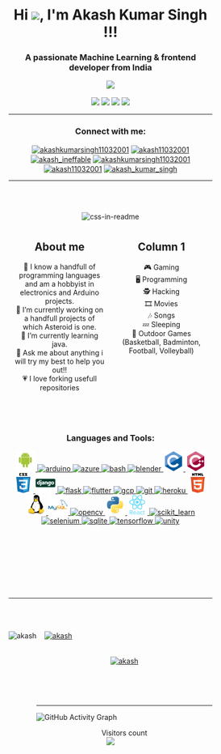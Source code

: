 <h1 align="center">Hi <img src="https://media.giphy.com/media/hvRJCLFzcasrR4ia7z/giphy.gif" width="28">, I'm <b>Akash Kumar Singh</b> !!!
</h1>
<h3 align="center">A passionate Machine Learning & frontend developer from India</h3>


<!-- typing style -->
<p align="center">
  <a href="https://github.com/DenverCoder1/readme-typing-svg"><img src="https://readme-typing-svg.herokuapp.com?font=Aleo&color=10D2D0FF&size=28&center=true&width=900&height=200&lines=Hey+there!+;My+Name+is+Akash+Kumar+Singh.;I'm+a+Mathematics+%26+Computer+Science+Major;at+Lovely+Professional+University+at+Punjab+in+India.;I've+been+teaching+myself+how+to+code+for+4+years!;I+am+fluent+in+Python%2C+C%2B%2B%2C+JavaScript%2C+and+HTML+%26+CSS.;I've+created+apps%2C+websites%2C+and+design+using+what+I've+learned.;You+can+even+find+the+Processing+source+code+for+this+below!;Feel+free+to+reach+out+to+say+hi!%22)]"></a>
</p>


<!-- buttons -->
<p align="center">
<img src="https://img.shields.io/badge/Age-21-blue" />
  <img src="https://img.shields.io/badge/Focus-Machine%20Learning-brightgreen" />
  <img src="https://img.shields.io/badge/Lives-India-success" />
  <img src="https://img.shields.io/badge/Languages-Hindi,English & French-brightgreen" />
</p>
<hr>

<!-- Connect With Me -->
<div align = "Center">
<h3 align="centre">Connect with me:</h3>
<p align="centre">
<a href="https://linkedin.com/in/akashkumarsingh11032001" target="blank"><img align="center" src="https://raw.githubusercontent.com/rahuldkjain/github-profile-readme-generator/master/src/images/icons/Social/linked-in-alt.svg" alt="akashkumarsingh11032001" height="30" width="40" /></a>
<a href="https://kaggle.com/akash11032001" target="blank"><img align="center" src="https://raw.githubusercontent.com/rahuldkjain/github-profile-readme-generator/master/src/images/icons/Social/kaggle.svg" alt="akash11032001" height="30" width="40" /></a>
<a href="https://instagram.com/akash_ineffable" target="blank"><img align="center" src="https://raw.githubusercontent.com/rahuldkjain/github-profile-readme-generator/master/src/images/icons/Social/instagram.svg" alt="akash_ineffable" height="30" width="40" /></a>
<a href="https://medium.com/akashkumarsingh11032001" target="blank"><img align="center" src="https://raw.githubusercontent.com/rahuldkjain/github-profile-readme-generator/master/src/images/icons/Social/medium.svg" alt="akashkumarsingh11032001" height="30" width="40" /></a>
<a href="https://www.codechef.com/users/akash11032001" target="blank"><img align="center" src="https://cdn.jsdelivr.net/npm/simple-icons@3.1.0/icons/codechef.svg" alt="akash11032001" height="30" width="40" /></a>
<a href="https://auth.geeksforgeeks.org/user/akash_kumar_singh" target="blank"><img align="center" src="https://raw.githubusercontent.com/rahuldkjain/github-profile-readme-generator/master/src/images/icons/Social/geeks-for-geeks.svg" alt="akash_kumar_singh" height="30" width="40" /></a>
</p>
</div>
<hr>


<br><br>

<div align="center">
    <img src="F:\Readme MakeOver\ex.svg" width="400" height="400" alt="css-in-readme">
</div>

<style>
* {
  box-sizing: border-box;
}

<!-- /* Create two equal columns that floats next to each other */ -->
.column {
  float: left;
  width: 50%;
  padding: 10px;
 /* Should be removed. Only for demonstration */
}

<!-- /* Clear floats after the columns */ -->
.row:after {
  content: "";
  display: table;
  clear: both;
}
</style>
<!-- About me -->
<div class="row" align = "center">
  <div class="column">
  <h2>About me</h2>
    🔭 I know a handfull of programming languages and am a hobbyist in electronics and Arduino projects.<br>
    🔭 I’m currently working on a handfull projects of which Asteroid is one.<br>
    🌱 I’m currently learning java.<br>
    💬 Ask me about anything i will try my best to help you out!!<br>
    💗 I love forking usefull repositories<br>
  </div>
  <div class="column">
    <h2>Column 1</h2>
    <p>
    🎮 Gaming<br>
    🖥️ Programming<br>
    🕵️ Hacking<br>
    🎞️ Movies<br>
    🎶 Songs<br>
    💤 Sleeping<br>
    🏀 Outdoor Games (Basketball, Badminton, Football, Volleyball)<br></p>
  </div>

</div>

<br><br>

<!-- Tools Which I am Using -->
<div align="center">
<h3 >Languages and Tools:</h3>
<p> <a href="https://developer.android.com" target="_blank"> <img src="https://raw.githubusercontent.com/devicons/devicon/master/icons/android/android-original-wordmark.svg" alt="android" width="40" height="40"/> </a> <a href="https://www.arduino.cc/" target="_blank"> <img src="https://cdn.worldvectorlogo.com/logos/arduino-1.svg" alt="arduino" width="40" height="40"/> </a> <a href="https://azure.microsoft.com/en-in/" target="_blank"> <img src="https://www.vectorlogo.zone/logos/microsoft_azure/microsoft_azure-icon.svg" alt="azure" width="40" height="40"/> </a> <a href="https://www.gnu.org/software/bash/" target="_blank"> <img src="https://www.vectorlogo.zone/logos/gnu_bash/gnu_bash-icon.svg" alt="bash" width="40" height="40"/> </a> <a href="https://www.blender.org/" target="_blank"> <img src="https://download.blender.org/branding/community/blender_community_badge_white.svg" alt="blender" width="40" height="40"/> </a> <a href="https://www.cprogramming.com/" target="_blank"> <img src="https://raw.githubusercontent.com/devicons/devicon/master/icons/c/c-original.svg" alt="c" width="40" height="40"/> </a> <a href="https://www.w3schools.com/cpp/" target="_blank"> <img src="https://raw.githubusercontent.com/devicons/devicon/master/icons/cplusplus/cplusplus-original.svg" alt="cplusplus" width="40" height="40"/> </a> <a href="https://www.w3schools.com/css/" target="_blank"> <img src="https://raw.githubusercontent.com/devicons/devicon/master/icons/css3/css3-original-wordmark.svg" alt="css3" width="40" height="40"/> </a> <a href="https://www.djangoproject.com/" target="_blank"> <img src="https://raw.githubusercontent.com/devicons/devicon/master/icons/django/django-original.svg" alt="django" width="40" height="40"/> </a> <a href="https://flask.palletsprojects.com/" target="_blank"> <img src="https://www.vectorlogo.zone/logos/pocoo_flask/pocoo_flask-icon.svg" alt="flask" width="40" height="40"/> </a> <a href="https://flutter.dev" target="_blank"> <img src="https://www.vectorlogo.zone/logos/flutterio/flutterio-icon.svg" alt="flutter" width="40" height="40"/> </a> <a href="https://cloud.google.com" target="_blank"> <img src="https://www.vectorlogo.zone/logos/google_cloud/google_cloud-icon.svg" alt="gcp" width="40" height="40"/> </a> <a href="https://git-scm.com/" target="_blank"> <img src="https://www.vectorlogo.zone/logos/git-scm/git-scm-icon.svg" alt="git" width="40" height="40"/> </a> <a href="https://heroku.com" target="_blank"> <img src="https://www.vectorlogo.zone/logos/heroku/heroku-icon.svg" alt="heroku" width="40" height="40"/> </a> <a href="https://www.w3.org/html/" target="_blank"> <img src="https://raw.githubusercontent.com/devicons/devicon/master/icons/html5/html5-original-wordmark.svg" alt="html5" width="40" height="40"/> </a> <a href="https://www.linux.org/" target="_blank"> <img src="https://raw.githubusercontent.com/devicons/devicon/master/icons/linux/linux-original.svg" alt="linux" width="40" height="40"/> </a> <a href="https://www.mysql.com/" target="_blank"> <img src="https://raw.githubusercontent.com/devicons/devicon/master/icons/mysql/mysql-original-wordmark.svg" alt="mysql" width="40" height="40"/> </a> <a href="https://opencv.org/" target="_blank"> <img src="https://www.vectorlogo.zone/logos/opencv/opencv-icon.svg" alt="opencv" width="40" height="40"/> </a> <a href="https://www.python.org" target="_blank"> <img src="https://raw.githubusercontent.com/devicons/devicon/master/icons/python/python-original.svg" alt="python" width="40" height="40"/> </a> <a href="https://reactjs.org/" target="_blank"> <img src="https://raw.githubusercontent.com/devicons/devicon/master/icons/react/react-original-wordmark.svg" alt="react" width="40" height="40"/> </a> <a href="https://scikit-learn.org/" target="_blank"> <img src="https://upload.wikimedia.org/wikipedia/commons/0/05/Scikit_learn_logo_small.svg" alt="scikit_learn" width="40" height="40"/> </a> <a href="https://www.selenium.dev" target="_blank"> <img src="https://raw.githubusercontent.com/detain/svg-logos/780f25886640cef088af994181646db2f6b1a3f8/svg/selenium-logo.svg" alt="selenium" width="40" height="40"/> </a> <a href="https://www.sqlite.org/" target="_blank"> <img src="https://www.vectorlogo.zone/logos/sqlite/sqlite-icon.svg" alt="sqlite" width="40" height="40"/> </a> <a href="https://www.tensorflow.org" target="_blank"> <img src="https://www.vectorlogo.zone/logos/tensorflow/tensorflow-icon.svg" alt="tensorflow" width="40" height="40"/> </a> <a href="https://unity.com/" target="_blank"> <img src="https://www.vectorlogo.zone/logos/unity3d/unity3d-icon.svg" alt="unity" width="40" height="40"/> </a> </p>
</div>

<br><br><br><br><br>


<!-- Github Stats -->
  <!-- <div align="centre">
    <p align="center">
      <a href="https://github.com/AkashKumarSingh11032001"><img align="center" src="https://github-readme-stats.vercel.app/api?username=akashkumarsingh11032001&show_icons=true&locale=en&area=true&theme=chartreuse-dark&include_all_commits=true&count_private=true" alt="akash" height="192px"/></a>
    </p>
  </div>

  <br> -->

<!-- Most Using Language -->
  <!-- <div align="centre">
  <p align="center">
      <a href="https://github.com/AkashKumarSingh11032001"><img align="center" src="https://github-readme-stats.vercel.app/api/top-langs?username=akashkumarsingh11032001&show_icons=true&area=true&locale=en&layout=compact&theme=chartreuse-dark" alt="akash" height="192px"/></a>
    </p>
  </div> -->

<br>

<hr><br><br><br>
<!-- Most Using Language && Github Stats --> 
<div align="centre">
&nbsp;&nbsp;&nbsp;<a href="https://github.com/AkashKumarSingh11032001"><img align="left" src="https://github-readme-stats.vercel.app/api?username=akashkumarsingh11032001&show_icons=true&locale=en&area=true&theme=chartreuse-dark&include_all_commits=true&count_private=true" alt="akash" height="192px"/></a>
    <a href="https://github.com/AkashKumarSingh11032001"><img src="https://github-readme-stats.vercel.app/api/top-langs?username=akashkumarsingh11032001&show_icons=true&area=true&locale=en&layout=compact&theme=chartreuse-dark" alt="akash" height="192px"/></a>
</div>

<br>


<!-- Github Streaks -->
<div align="centre">
  <p align="center">
    <a href="https://github.com/AkashKumarSingh11032001"><img align="center" src="https://github-readme-streak-stats.herokuapp.com/?user=akashkumarsingh11032001&theme=chartreuse-dark&area=true&show_icons=true&locale=en" alt="akash" height="192px"/></a>
	</p>
</div>


<br><br><br><hr>

<!-- Activity Graph -->
![GitHub Activity Graph](https://activity-graph.herokuapp.com/graph?username=AkashKumarSingh11032001&bg_color=000000&color=51BAFF&line=83f71c&point=EE0E0E&area=true&hide_border=true) 

<p align="center"> 
  Visitors count<br>
  <img src="https://profile-counter.glitch.me/AkashKumarSingh11032001/count.svg" />
</p>
